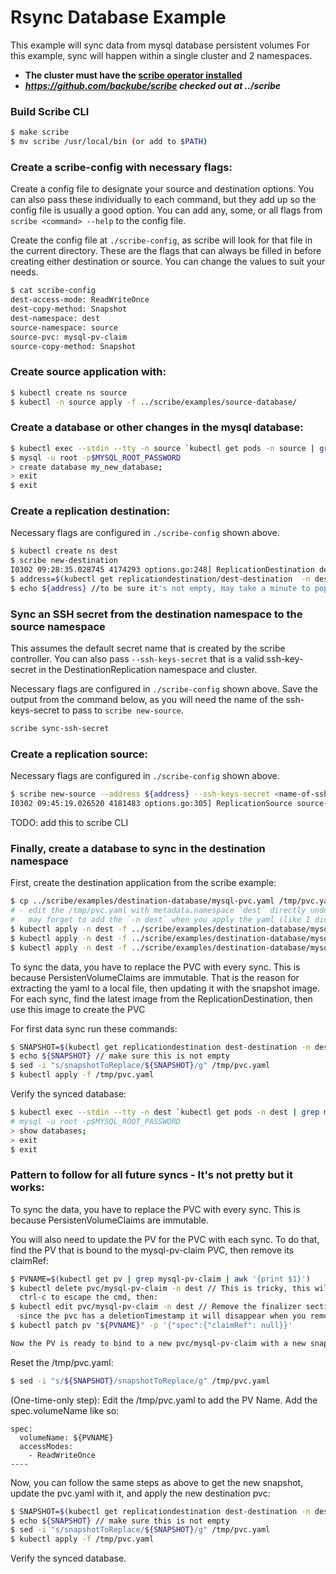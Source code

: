 # Rsync Database Example

This example will sync data from mysql database persistent volumes
For this example, sync will happen within a single cluster and 2 namespaces.

*  **The cluster must have the [scribe operator installed](https://scribe-replication.readthedocs.io/en/latest/installation/index.html)**
*  ***https://github.com/backube/scribe checked out at ../scribe***

### Build Scribe CLI

```bash
$ make scribe
$ mv scribe /usr/local/bin (or add to $PATH)
```

### Create a scribe-config with necessary flags:

Create a config file to designate your source and destination options. You can also pass these individually to each command, but they add up so the
config file is usually a good option. You can add any, some, or all flags from `scribe <command> --help` to the config file.

Create the config file at `./scribe-config`, as scribe will look for that file in the current directory.
These are the flags that can always be filled in before creating either destination or source. You can change the values to suit your needs.

```bash
$ cat scribe-config
dest-access-mode: ReadWriteOnce
dest-copy-method: Snapshot
dest-namespace: dest
source-namespace: source
source-pvc: mysql-pv-claim
source-copy-method: Snapshot
```

### Create source application with:

```bash
$ kubectl create ns source
$ kubectl -n source apply -f ../scribe/examples/source-database/
```

### Create a database or other changes in the mysql database:

```bash
$ kubectl exec --stdin --tty -n source `kubectl get pods -n source | grep mysql | awk '{print $1}'` -- /bin/bash
$ mysql -u root -p$MYSQL_ROOT_PASSWORD
> create database my_new_database;
> exit
$ exit
```

### Create a replication destination:

Necessary flags are configured in `./scribe-config` shown above.
```bash
$ kubectl create ns dest
$ scribe new-destination
I0302 09:28:35.028745 4174293 options.go:248] ReplicationDestination dest-destination created in namespace dest
$ address=$(kubectl get replicationdestination/dest-destination  -n dest --template={{.status.rsync.address}})
$ echo ${address} //to be sure it's not empty, may take a minute to populate
```

### Sync an SSH secret from the destination namespace to the source namespace

This assumes the default secret name that is created by the scribe controller. You can also pass `--ssh-keys-secret`
that is a valid ssh-key-secret in the DestinationReplication namespace and cluster.

Necessary flags are configured in `./scribe-config` shown above.  Save the output from the command below,
as you will need the name of the ssh-keys-secret to pass to `scribe new-source`.
```bash
scribe sync-ssh-secret 
```

### Create a replication source:

Necessary flags are configured in `./scribe-config` shown above.
```bash
$ scribe new-source --address ${address} --ssh-keys-secret <name-of-ssh-secret-from-output-of-sync>
I0302 09:45:19.026520 4181483 options.go:305] ReplicationSource source-scribe-source created in namespace source
```
TODO: add this to scribe CLI
### Finally, create a database to sync in the destination namespace

First, create the destination application from the scribe example:
```bash
$ cp ../scribe/examples/destination-database/mysql-pvc.yaml /tmp/pvc.yaml // will use that later
# - edit the /tmp/pvc.yaml with metadata.namespace `dest` directly under the `name:`, otherwise you 
#   may forget to add the `-n dest` when you apply the yaml (like I did).
$ kubectl apply -n dest -f ../scribe/examples/destination-database/mysql-deployment.yaml
$ kubectl apply -n dest -f ../scribe/examples/destination-database/mysql-service.yaml
$ kubectl apply -n dest -f ../scribe/examples/destination-database/mysql-secret.yaml
```

To sync the data, you have to replace the PVC with every sync. This is because PersistenVolumeClaims are immutable.
That is the reason for extracting the yaml to a local file, then updating it with the snapshot image.
For each sync, find the latest image from the ReplicationDestination, then use this image to create the PVC

For first data sync run these commands:
```bash
$ SNAPSHOT=$(kubectl get replicationdestination dest-destination -n dest --template={{.status.latestImage.name}})
$ echo ${SNAPSHOT} // make sure this is not empty
$ sed -i "s/snapshotToReplace/${SNAPSHOT}/g" /tmp/pvc.yaml
$ kubectl apply -f /tmp/pvc.yaml
```

Verify the synced database:
```bash
$ kubectl exec --stdin --tty -n dest `kubectl get pods -n dest | grep mysql | awk '{print $1}'` -- /bin/bash
# mysql -u root -p$MYSQL_ROOT_PASSWORD
> show databases;
> exit
$ exit
```

### Pattern to follow for all future syncs - It's not pretty but it works:

To sync the data, you have to replace the PVC with every sync. This is because PersistenVolumeClaims are immutable.

You will also need to update the PV for the PVC with each sync. To do that,
find the PV that is bound to the mysql-pv-claim PVC, then remove its claimRef:
```bash
$ PVNAME=$(kubectl get pv | grep mysql-pv-claim | awk '{print $1}')
$ kubectl delete pvc/mysql-pv-claim -n dest // This is tricky, this will hang, when it does, 
  ctrl-c to escape the cmd, then:
$ kubectl edit pvc/mysql-pv-claim -n dest // Remove the finalizer section. Once removed save and exit,
  since the pvc has a deletionTimestamp it will disappear when you remove the finalizer.
$ kubectl patch pv "${PVNAME}" -p '{"spec":{"claimRef": null}}'

Now the PV is ready to bind to a new pvc/mysql-pv-claim with a new snapshot.
```

Reset the /tmp/pvc.yaml:
```bash
$ sed -i "s/${SNAPSHOT}/snapshotToReplace/g" /tmp/pvc.yaml
```

(One-time-only step): Edit the /tmp/pvc.yaml to add the PV Name. Add the spec.volumeName like so:
```
spec:
  volumeName: ${PVNAME}
  accessModes:
    - ReadWriteOnce
----
```

Now, you can follow the same steps as above to get the new snapshot, update the pvc.yaml with it, and apply the new destination pvc:

```bash
$ SNAPSHOT=$(kubectl get replicationdestination dest-destination -n dest --template={{.status.latestImage.name}})
$ echo ${SNAPSHOT} // make sure this is not empty
$ sed -i "s/snapshotToReplace/${SNAPSHOT}/g" /tmp/pvc.yaml
$ kubectl apply -f /tmp/pvc.yaml
```

Verify the synced database.
